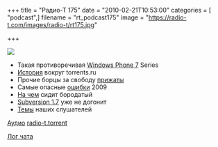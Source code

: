 +++
title = "Радио-Т 175"
date = "2010-02-21T10:53:00"
categories = [ "podcast",]
filename = "rt_podcast175"
image = "https://radio-t.com/images/radio-t/rt175.jpg"

+++

![](https://radio-t.com/images/radio-t/rt175.jpg)

- Такая противоречивая [Windows Phone 7](http://www.securitylab.ru/news/390832.php) Series
- [История](http://www.securitylab.ru/news/390974.php) вокруг torrents.ru
- Прочие борцы за свободу [прижаты](http://www.securitylab.ru/news/390891.php)
- Самые опасные [ошибки](http://www.opennet.ru/opennews/art.shtml?num=25465) 2009
- [На чем](http://www.linux.org.ru/news/linux-general/4559794) сидит бородатый
- [Subversion 1.7](http://subversion.wandisco.com/component/content/article/1/44.html) уже не догонит
- [Темы](/p/2010/02/16/prep-175/) наших слушателей

[Аудио](https://archive.rucast.net/radio-t/media/rt_podcast175.mp3)
[radio-t.torrent](http://www.radio-t.com/torrents/rt_podcast175.mp3.torrent)

[Лог чата](http://chat.radio-t.com/logs/radio-t-175.html)
<audio src="https://archive.rucast.net/radio-t/media/rt_podcast175.mp3" preload="none"></audio>
